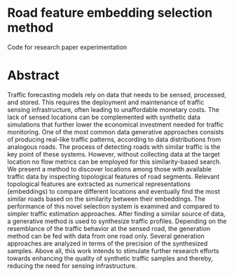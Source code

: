 # Road feature embedding selection method
Code for research paper experimentation

# Abstract
Traffic forecasting models rely on data that needs to be sensed, processed, and stored. This requires the deployment and maintenance of traffic sensing infrastructure, often leading to unaffordable monetary costs. The lack of sensed locations can be complemented with synthetic data simulations that further lower the economical investment needed for traffic monitoring. One of the most common data generative approaches consists of producing real-like traffic patterns, according to data distributions from analogous roads. The process of detecting roads with similar traffic is the key point of these systems. However, without collecting data at the target location no flow metrics can be employed for this similarity-based search. We present a method to discover locations among those with available traffic data by inspecting topological features of road segments. Relevant topological features are extracted as numerical representations (embeddings) to compare different locations and eventually find the most similar roads based on the similarity between their embeddings. The performance of this novel selection system is examined and compared to simpler traffic estimation approaches. After finding a similar source of data, a generative method is used to synthesize traffic profiles. Depending on the resemblance of the traffic behavior at the sensed road, the generation method can be fed with data from one road only. Several generation approaches are analyzed in terms of the precision of the synthesized samples. Above all, this work intends to stimulate further research efforts towards enhancing the quality of synthetic traffic samples and thereby, reducing the need for sensing infrastructure.
